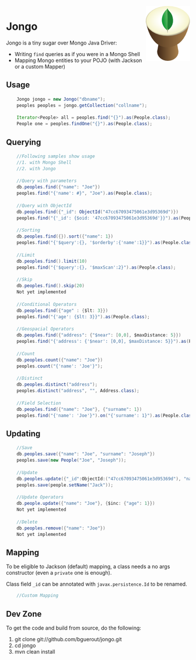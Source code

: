 <img src="https://github.com/bguerout/jongo/raw/gh-pages/jongo.png" alt="Jongo logo" title="Jongo" align="right">

# Jongo

Jongo is a tiny sugar over Mongo Java Driver:

* Writing `find` queries as if you were in a Mongo Shell
* Mapping Mongo entities to your POJO (with Jackson or a custom Mapper)

## Usage

```java
    Jongo jongo = new Jongo("dbname");
    peoples peoples = jongo.getCollection("collname");
    
    Iterator<People> all = peoples.find("{}").as(People.class);
    People one = peoples.findOne("{}").as(People.class);
```

## Querying

```java
    //Following samples show usage 
    //1. with Mongo Shell
    //2. with Jongo
    
    //Query with parameters
    db.peoples.find({"name": "Joe"})
    peoples.find("{'name': #}", "Joe").as(People.class);
    
    //Query with ObjectId
    db.peoples.find({"_id": ObjectId("47cc67093475061e3d95369d")})
    peoples.find("{'_id': {$oid: '47cc67093475061e3d95369d'}}").as(People.class);
    
    //Sorting
    db.peoples.find({}).sort({"name": 1})
    peoples.find("{'$query':{}, '$orderby':{'name':1}}").as(People.class);
    
    //Limit
    db.peoples.find().limit(10)
    peoples.find("{'$query':{}, '$maxScan':2}").as(People.class);
    
    //Skip
    db.peoples.find().skip(20)
    Not yet implemented
    
    //Conditional Operators
    db.peoples.find({"age" : {$lt: 3}})
    peoples.find("{'age': {$lt: 3}}").as(People.class);
    
    //Geospacial Operators
    db.peoples.find({"address": {"$near": [0,0], $maxDistance: 5}})
    peoples.find("{'address': {'$near': [0,0], $maxDistance: 5}}").as(People.class);
    
    //Count
    db.peoples.count({"name": "Joe"})
    peoples.count("{'name': 'Joe'}");
    
    //Distinct
    db.peoples.distinct("address");
    peoples.distinct("address", "", Address.class);
    
    //Field Selection
    db.peoples.find({"name": "Joe"}, {"surname": 1})
    peoples.find("{'name': 'Joe'}").on("{'surname': 1}").as(People.class);
```

## Updating

```java
    //Save
    db.peoples.save({"name": "Joe", "surname": "Joseph"})
    peoples.save(new People("Joe", "Joseph"));
    
    //Update
    db.peoples.update({"_id":ObjectId:("47cc67093475061e3d95369d"), "name": "Jack"})
    peoples.save(people.setName("Jack"));
    
    //Update Operators
    db.people.update({"name": "Joe"}, {$inc: {"age": 1}})
    Not yet implemented
    
    //Delete
    db.peoples.remove({"name": "Joe"})
    Not yet implemented
```

## Mapping

To be eligible to Jackson (default) mapping, a class needs a no args constructor (even a `private` one is enough). 

Class field `_id` can be annotated with `javax.persistence.Id` to be renamed. 

```java
    //Custom Mapping
```
## Dev Zone

To get the code and build from source, do the following:

1. git clone  git://github.com/bguerout/jongo.git
2. cd jongo
3. mvn clean install

